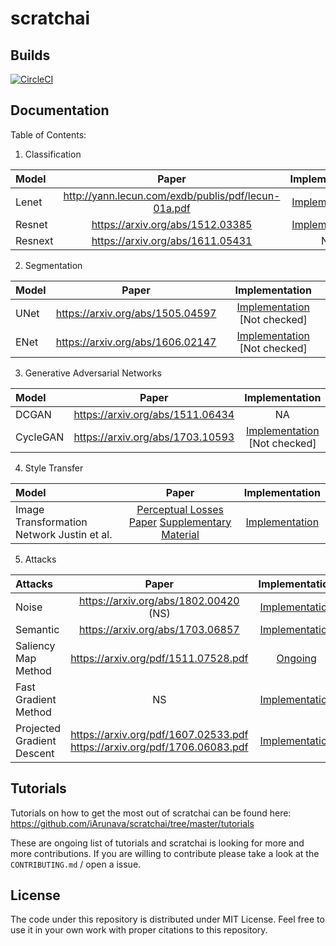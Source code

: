 # scratchai

## Builds

[![CircleCI](https://circleci.com/gh/iArunava/scratchai.svg?style=svg)](https://circleci.com/gh/iArunava/scratchai)

## Documentation

Table of Contents:

1. Classification

| Model | Paper | Implementation |
| :--- | :-----: | :--: |
| Lenet | http://yann.lecun.com/exdb/publis/pdf/lecun-01a.pdf | [Implementation](https://github.com/iArunava/scratchai/blob/master/scratchai/nets/clf/lenet.py) |
| Resnet | https://arxiv.org/abs/1512.03385 | [Implementation](https://github.com/iArunava/scratchai/blob/master/scratchai/nets/clf/resnet.py#L117) |
| Resnext | https://arxiv.org/abs/1611.05431 | NA |

2. Segmentation

| Model | Paper | Implementation |
| :--- | :-----: | :--: |
| UNet | https://arxiv.org/abs/1505.04597 | [Implementation](https://github.com/iArunava/scratchai/blob/master/scratchai/nets/seg/unet.py#L38) [Not checked] |
| ENet | https://arxiv.org/abs/1606.02147 | [Implementation](https://github.com/iArunava/scratchai/blob/master/scratchai/nets/seg/enet.py#L155) [Not checked] |

3. Generative Adversarial Networks

| Model | Paper | Implementation |
| :--- | :-----: | :--: |
| DCGAN | https://arxiv.org/abs/1511.06434 | NA |
| CycleGAN | https://arxiv.org/abs/1703.10593 | [Implementation](https://github.com/iArunava/scratchai/blob/master/scratchai/nets/gans/cycle_gan.py) [Not checked] |

4. Style Transfer

| Model | Paper | Implementation |
| :--- | :-----: | :--: |
| Image Transformation Network Justin et al. | [Perceptual Losses Paper](https://cs.stanford.edu/people/jcjohns/papers/eccv16/JohnsonECCV16.pdf) [Supplementary Material](https://cs.stanford.edu/people/jcjohns/papers/eccv16/JohnsonECCV16Supplementary.pdf) | [Implementation](https://github.com/iArunava/scratchai/blob/86d5011394592bde57eda40ba4682c8f26863b13/scratchai/nets/style_transfer/image_transformation_net.py#L75)

5. Attacks

| Attacks | Paper | Implementation |
| :--- | :-----: | :--: |
| Noise | https://arxiv.org/abs/1802.00420 (NS) | [Implementation](https://github.com/iArunava/scratchai/blob/master/scratchai/attacks/attacks/noise.py) |
| Semantic | https://arxiv.org/abs/1703.06857 | [Implementation](https://github.com/iArunava/scratchai/blob/master/scratchai/attacks/attacks/semantic.py)
| Saliency Map Method | https://arxiv.org/pdf/1511.07528.pdf | [Ongoing](https://github.com/iArunava/scratchai/blob/master/scratchai/attacks/attacks/saliency_map_method.py) |
| Fast Gradient Method | NS | [Implementation](https://github.com/iArunava/scratchai/blob/master/scratchai/attacks/attacks/fast_gradient_method.py)
|Projected Gradient Descent | https://arxiv.org/pdf/1607.02533.pdf <br/> https://arxiv.org/pdf/1706.06083.pdf | [Implementation](https://github.com/iArunava/scratchai/blob/master/scratchai/attacks/attacks/fast_gradient_method.py)
  
  
## Tutorials

Tutorials on how to get the most out of scratchai can be found here: https://github.com/iArunava/scratchai/tree/master/tutorials

These are ongoing list of tutorials and scratchai is looking for more and more contributions. If you are willing to contribute 
please take a look at the `CONTRIBUTING.md` / open a issue.

## License
The code under this repository is distributed under MIT License. Feel free to use it in your own work with proper citations to this repository.
